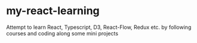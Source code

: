 # my-react-learning
Attempt to learn React, Typescript, D3, React-Flow, Redux etc. by following courses and coding along some mini projects
